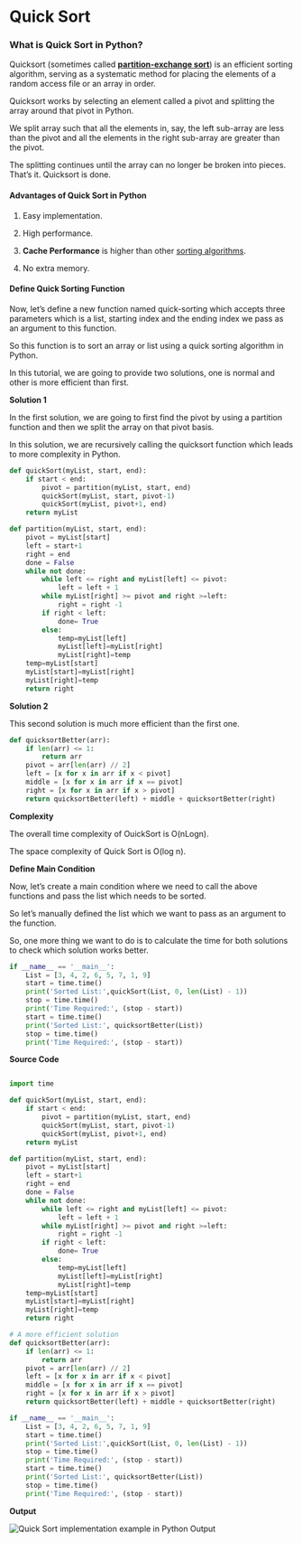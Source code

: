 # Quick Sort

### What is Quick Sort in Python?

Quicksort \(sometimes called [**partition-exchange sort**](https://en.wikipedia.org/wiki/Quicksort)\) is an efficient sorting algorithm, serving as a systematic method for placing the elements of a random access file or an array in order.

Quicksort works by selecting an element called a pivot and splitting the array around that pivot in Python.

We split array such that all the elements in, say, the left sub-array are less than the pivot and all the elements in the right sub-array are greater than the pivot.

The splitting continues until the array can no longer be broken into pieces. That’s it. Quicksort is done.

#### Advantages of Quick Sort in Python

1. Easy implementation.

2. High performance.

3. **Cache Performance** is higher than other [sorting algorithms](https://codezup.com//merge-sort-implementation-example-python/).

4. No extra memory.

#### Define Quick Sorting Function

Now, let’s define a new function named quick-sorting which accepts three parameters which is a list, starting index and the ending index we pass as an argument to this function.

So this function is to sort an array or list using a quick sorting algorithm in Python.

In this tutorial, we are going to provide two solutions, one is normal and other is more efficient than first.

**Solution 1**

In the first solution, we are going to first find the pivot by using a partition function and then we split the array on that pivot basis.

In this solution, we are recursively calling the quicksort function which leads to more complexity in Python.

```python
def quickSort(myList, start, end):
    if start < end:
        pivot = partition(myList, start, end)
        quickSort(myList, start, pivot-1)
        quickSort(myList, pivot+1, end)
    return myList

def partition(myList, start, end):
    pivot = myList[start]
    left = start+1
    right = end
    done = False
    while not done:
        while left <= right and myList[left] <= pivot:
            left = left + 1
        while myList[right] >= pivot and right >=left:
            right = right -1
        if right < left:
            done= True
        else:
            temp=myList[left]
            myList[left]=myList[right]
            myList[right]=temp
    temp=myList[start]
    myList[start]=myList[right]
    myList[right]=temp
    return right
```

**Solution 2**

This second solution is much more efficient than the first one.

```python
def quicksortBetter(arr):
    if len(arr) <= 1:
        return arr
    pivot = arr[len(arr) // 2]
    left = [x for x in arr if x < pivot]
    middle = [x for x in arr if x == pivot]
    right = [x for x in arr if x > pivot]
    return quicksortBetter(left) + middle + quicksortBetter(right)
```

**Complexity**

The overall time complexity of OuickSort is O\(nLogn\).

The space complexity of Quick Sort is O\(log n\).

**Define Main Condition**

Now, let’s create a main condition where we need to call the above functions and pass the list which needs to be sorted.

So let’s manually defined the list which we want to pass as an argument to the function.

So, one more thing we want to do is to calculate the time for both solutions to check which solution works better.

```python
if __name__ == '__main__':
    List = [3, 4, 2, 6, 5, 7, 1, 9]
    start = time.time()
    print('Sorted List:',quickSort(List, 0, len(List) - 1))
    stop = time.time()
    print('Time Required:', (stop - start))
    start = time.time()
    print('Sorted List:', quicksortBetter(List))
    stop = time.time()
    print('Time Required:', (stop - start))
```

**Source Code**

```python

import time

def quickSort(myList, start, end):
    if start < end:
        pivot = partition(myList, start, end)
        quickSort(myList, start, pivot-1)
        quickSort(myList, pivot+1, end)
    return myList

def partition(myList, start, end):
    pivot = myList[start]
    left = start+1
    right = end
    done = False
    while not done:
        while left <= right and myList[left] <= pivot:
            left = left + 1
        while myList[right] >= pivot and right >=left:
            right = right -1
        if right < left:
            done= True
        else:
            temp=myList[left]
            myList[left]=myList[right]
            myList[right]=temp
    temp=myList[start]
    myList[start]=myList[right]
    myList[right]=temp
    return right

# A more efficient solution
def quicksortBetter(arr):
    if len(arr) <= 1:
        return arr
    pivot = arr[len(arr) // 2]
    left = [x for x in arr if x < pivot]
    middle = [x for x in arr if x == pivot]
    right = [x for x in arr if x > pivot]
    return quicksortBetter(left) + middle + quicksortBetter(right)

if __name__ == '__main__':
    List = [3, 4, 2, 6, 5, 7, 1, 9]
    start = time.time()
    print('Sorted List:',quickSort(List, 0, len(List) - 1))
    stop = time.time()
    print('Time Required:', (stop - start))
    start = time.time()
    print('Sorted List:', quicksortBetter(List))
    stop = time.time()
    print('Time Required:', (stop - start))
```

**Output**

![Quick Sort implementation example in Python Output](https://i1.wp.com/codezup.com/wp-content/uploads/2020/01/Quick-Sort-implementation-example-in-Python-Output.png?resize=665%2C309&ssl=1)

